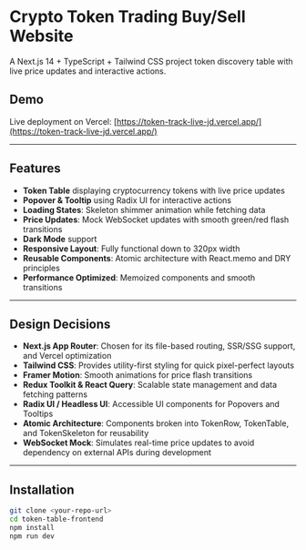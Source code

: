 # Crypto Token Trading Buy/Sell Website

A Next.js 14 + TypeScript + Tailwind CSS project token discovery table with live price updates and interactive actions.

## Demo

Live deployment on Vercel: [https://token-track-live-jd.vercel.app/](https://token-track-live-jd.vercel.app/)

---

## Features

- **Token Table** displaying cryptocurrency tokens with live price updates
- **Popover & Tooltip** using Radix UI for interactive actions
- **Loading States**: Skeleton shimmer animation while fetching data
- **Price Updates**: Mock WebSocket updates with smooth green/red flash transitions
- **Dark Mode** support
- **Responsive Layout**: Fully functional down to 320px width
- **Reusable Components**: Atomic architecture with React.memo and DRY principles
- **Performance Optimized**: Memoized components and smooth transitions

---

## Design Decisions

- **Next.js App Router**: Chosen for its file-based routing, SSR/SSG support, and Vercel optimization
- **Tailwind CSS**: Provides utility-first styling for quick pixel-perfect layouts
- **Framer Motion**: Smooth animations for price flash transitions
- **Redux Toolkit & React Query**: Scalable state management and data fetching patterns
- **Radix UI / Headless UI**: Accessible UI components for Popovers and Tooltips
- **Atomic Architecture**: Components broken into TokenRow, TokenTable, and TokenSkeleton for reusability
- **WebSocket Mock**: Simulates real-time price updates to avoid dependency on external APIs during development

---

## Installation

```bash
git clone <your-repo-url>
cd token-table-frontend
npm install
npm run dev
